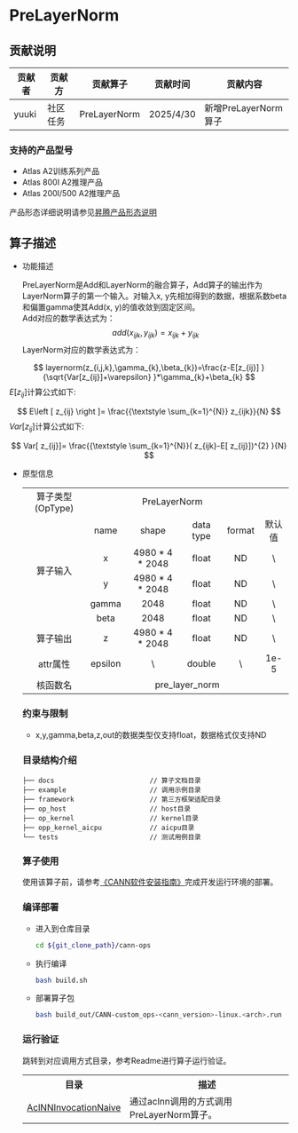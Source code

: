 # PreLayerNorm

## 贡献说明
| 贡献者   | 贡献方  | 贡献算子         | 贡献时间      | 贡献内容             |
|-------|------|--------------|-----------|------------------|
| yuuki | 社区任务 | PreLayerNorm | 2025/4/30 | 新增PreLayerNorm算子 |

### 支持的产品型号

- Atlas A2训练系列产品
- Atlas 800I A2推理产品
- Atlas 200I/500 A2推理产品

产品形态详细说明请参见[昇腾产品形态说明](http://www.hiascend.com/document/redirect/CannCommunityProductForm)

## 算子描述

- 功能描述

  PreLayerNorm是Add和LayerNorm的融合算子，Add算子的输出作为LayerNorm算子的第一个输入。对输入x, y先相加得到的数据，根据系数beta 和偏置gamma使其Add(x, y)的值收敛到固定区间。  
  Add对应的数学表达式为：
$$add(x_{ijk}, y_{ijk})=x_{ijk}+ y_{ijk}$$
  LayerNorm对应的数学表达式为：

$$ layernorm(z_{i,j,k},\gamma_{k},\beta_{k})=\frac{z-E[z_{ij}] }{\sqrt{Var[z_{ij}]+\varepsilon} }*\gamma_{k}+\beta_{k} $$
  $E\left [ z_{ij}  \right ]$计算公式如下:

$$ E\left [ z_{ij}  \right ]= \frac{{\textstyle \sum_{k=1}^{N}} z_{ijk}}{N} $$
   $Var[ z_{ij}]$计算公式如下:

$$ Var[ z_{ij}]= \frac{{\textstyle \sum_{k=1}^{N}}(  z_{ijk}-E[ z_{ij}])^{2}  }{N} $$

- 原型信息

  <table>
<tr><td rowspan="1" align="center">算子类型(OpType)</td><td colspan="4" align="center">PreLayerNorm</td></tr>
</tr>
<tr><td rowspan="5" align="center">算子输入</td><td align="center">name</td><td align="center">shape</td><td align="center">data type</td><td align="center">format</td><td align="center">默认值</td></tr>
<tr><td align="center">x</td><td align="center">4980 * 4 * 2048</td><td align="center">float</td><td align="center">ND</td><td align="center">\</td></tr>
<tr><td align="center">y</td><td align="center">4980 * 4 * 2048</td><td align="center">float</td><td align="center">ND</td><td align="center">\</td></tr>
<tr><td align="center">gamma</td><td align="center">2048</td><td align="center">float</td><td align="center">ND</td><td align="center">\</td></tr>
<tr><td align="center">beta</td><td align="center">2048</td><td align="center">float</td><td align="center">ND</td><td align="center">\</td></tr>
</tr>
</tr>
<tr><td rowspan="1" align="center">算子输出</td><td align="center">z</td><td align="center">4980 * 4 * 2048</td><td align="center">float</td><td align="center">ND</td><td align="center">\</td></tr>
</tr>
<tr><td rowspan="1" align="center">attr属性</td><td align="center">epsilon</td><td align="center">\</td><td align="center">double</td><td align="center">\</td><td align="center">1e-5</td></tr>
</tr>
<tr><td rowspan="1" align="center">核函数名</td><td colspan="5" align="center">pre_layer_norm</td></tr>
  </table>

### 约束与限制
- x,y,gamma,beta,z,out的数据类型仅支持float，数据格式仅支持ND

### 目录结构介绍
```
├── docs                        // 算子文档目录
├── example                     // 调用示例目录
├── framework                   // 第三方框架适配目录
├── op_host                     // host目录
├── op_kernel                   // kernel目录
├── opp_kernel_aicpu            // aicpu目录
└── tests                       // 测试用例目录
```

### 算子使用
使用该算子前，请参考[《CANN软件安装指南》](https://hiascend.com/document/redirect/CannCommunityInstSoftware)完成开发运行环境的部署。

### 编译部署
  - 进入到仓库目录

    ```bash
    cd ${git_clone_path}/cann-ops
    ```

  - 执行编译

    ```bash
    bash build.sh
    ```

  - 部署算子包

    ```bash
    bash build_out/CANN-custom_ops-<cann_version>-linux.<arch>.run
    ```

### 运行验证
跳转到对应调用方式目录，参考Readme进行算子运行验证。
<table>
    <th>目录</th><th>描述</th>
    <tr>
        <td><a href="./examples/AclNNInvocationNaive"> AclNNInvocationNaive</td><td>通过aclnn调用的方式调用PreLayerNorm算子。</td>
    </tr>
</table>

